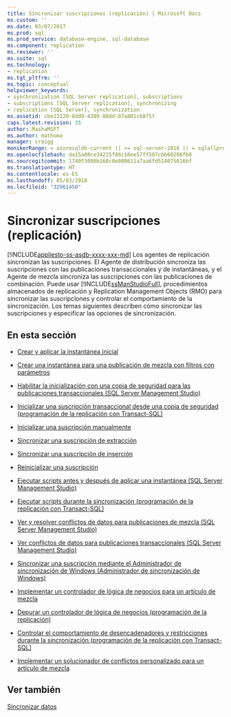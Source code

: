 ```yaml
---
title: Sincronizar suscripciones (replicación) | Microsoft Docs
ms.custom: ''
ms.date: 03/07/2017
ms.prod: sql
ms.prod_service: database-engine, sql-database
ms.component: replication
ms.reviewer: ''
ms.suite: sql
ms.technology:
- replication
ms.tgt_pltfrm: ''
ms.topic: conceptual
helpviewer_keywords:
- synchronization [SQL Server replication], subscriptions
- subscriptions [SQL Server replication], synchronizing
- replication [SQL Server], synchronization
ms.assetid: cbe13120-8dd9-4309-88dd-07a801c68f5f
caps.latest.revision: 35
author: MashaMSFT
ms.author: mathoma
manager: craigg
monikerRange: = azuresqldb-current || >= sql-server-2016 || = sqlallproducts-allversions
ms.openlocfilehash: da15a08ce34215f86c16ee57ff507cbb60286fb8
ms.sourcegitcommit: 1740f3090b168c0e809611a7aa6fd514075616bf
ms.translationtype: HT
ms.contentlocale: es-ES
ms.lasthandoff: 05/03/2018
ms.locfileid: "32961450"
---
```

# <a name="synchronize-subscriptions-replication"></a>Sincronizar suscripciones (replicación)
[!INCLUDE[appliesto-ss-asdb-xxxx-xxx-md](../../includes/appliesto-ss-asdb-xxxx-xxx-md.md)]
  Los agentes de replicación sincronizan las suscripciones. El Agente de distribución sincroniza las suscripciones con las publicaciones transaccionales y de instantáneas, y el Agente de mezcla sincroniza las suscripciones con las publicaciones de combinación. Puede usar [!INCLUDE[ssManStudioFull](../../includes/ssmanstudiofull-md.md)], procedimientos almacenados de replicación y Replication Management Objects (RMO) para sincronizar las suscripciones y controlar el comportamiento de la sincronización. Los temas siguientes describen cómo sincronizar las suscripciones y especificar las opciones de sincronización.  
  
## <a name="in-this-section"></a>En esta sección  
  
-   [Crear y aplicar la instantánea inicial](../../relational-databases/replication/create-and-apply-the-initial-snapshot.md)  
  
-   [Crear una instantánea para una publicación de mezcla con filtros con parámetros](../../relational-databases/replication/create-a-snapshot-for-a-merge-publication-with-parameterized-filters.md)  
  
-   [Habilitar la inicialización con una copia de seguridad para las publicaciones transaccionales &#40;SQL Server Management Studio&#41;](../../relational-databases/replication/enable-initialization-with-backup-for-transactional-publications.md)  
  
-   [Inicializar una suscripción transaccional desde una copia de seguridad &#40;programación de la replicación con Transact-SQL&#41;](../../relational-databases/replication/initialize-a-transactional-subscription-from-a-backup.md)  
  
-   [Inicializar una suscripción manualmente](../../relational-databases/replication/initialize-a-subscription-manually.md)  
  
-   [Sincronizar una suscripción de extracción](../../relational-databases/replication/synchronize-a-pull-subscription.md)  
  
-   [Sincronizar una suscripción de inserción](../../relational-databases/replication/synchronize-a-push-subscription.md)  
  
-   [Reinicializar una suscripción](../../relational-databases/replication/reinitialize-a-subscription.md)  
  
-   [Ejecutar scripts antes y después de aplicar una instantánea &#40;SQL Server Management Studio&#41;](../../relational-databases/replication/execute-scripts-before-and-after-a-snapshot-is-applied.md)  
  
-   [Ejecutar scripts durante la sincronización &#40;programación de la replicación con Transact-SQL&#41;](../../relational-databases/replication/execute-scripts-during-synchronization-replication-transact-sql-programming.md)  
  
-   [Ver y resolver conflictos de datos para publicaciones de mezcla &#40;SQL Server Management Studio&#41;](../../relational-databases/replication/view-and-resolve-data-conflicts-for-merge-publications.md)  
  
-   [Ver conflictos de datos para publicaciones transaccionales &#40;SQL Server Management Studio&#41;](../../relational-databases/replication/view-data-conflicts-for-transactional-publications-sql-server-management-studio.md)  
  
-   [Sincronizar una suscripción mediante el Administrador de sincronización de Windows &#40;Administrador de sincronización de Windows&#41;](../../relational-databases/replication/synchronize-a-subscription-using-windows-synchronization-manager.md)  
  
-   [Implementar un controlador de lógica de negocios para un artículo de mezcla](../../relational-databases/replication/implement-a-business-logic-handler-for-a-merge-article.md)  
  
-   [Depurar un controlador de lógica de negocios &#40;programación de la replicación&#41;](../../relational-databases/replication/debug-a-business-logic-handler-replication-programming.md)  
  
-   [Controlar el comportamiento de desencadenadores y restricciones durante la sincronización &#40;programación de la replicación con Transact-SQL&#41;](../../relational-databases/replication/control-behavior-of-triggers-and-constraints-in-synchronization.md)  
  
-   [Implementar un solucionador de conflictos personalizado para un artículo de mezcla](../../relational-databases/replication/implement-a-custom-conflict-resolver-for-a-merge-article.md)  
  
## <a name="see-also"></a>Ver también  
 [Sincronizar datos](../../relational-databases/replication/synchronize-data.md)  
  
  
